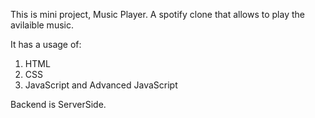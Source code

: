 This is mini project, Music Player.
A spotify clone that allows to play the avilaible music.

It has a usage of:
1. HTML
2. CSS
3. JavaScript and Advanced JavaScript

Backend is ServerSide.
